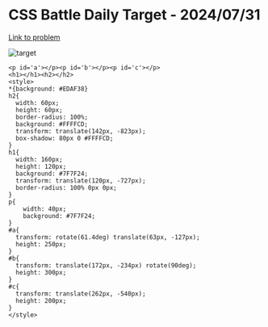 # CSS Battle Daily Target - 2024/07/31

[Link to problem](https://cssbattle.dev/play/Jn3oqy4ZnpuFadSihkje)

![target](https://firebasestorage.googleapis.com/v0/b/cssbattleapp.appspot.com/o/user%2Fummd3POvEDfFyeFvVdOMG3OOrwE2%2Ftargets%2Ftarget_tNmMlmv.png?alt=media)

```
<p id='a'></p><p id='b'></p><p id='c'></p>
<h1></h1><h2></h2>
<style>
*{background: #EDAF38}
h2{
  width: 60px;
  height: 60px;
  border-radius: 100%;
  background: #FFFFCD;
  transform: translate(142px, -823px);
  box-shadow: 80px 0 #FFFFCD;
}
h1{
  width: 160px;
  height: 120px;
  background: #7F7F24;
  transform: translate(120px, -727px);
  border-radius: 100% 0px 0px;
}
p{
    width: 40px;
    background: #7F7F24;
}
#a{
  transform: rotate(61.4deg) translate(63px, -127px);
  height: 250px;
}
#b{
  transform: translate(172px, -234px) rotate(90deg);
  height: 300px;
}
#c{
  transform: translate(262px, -540px);
  height: 200px;
}
</style>
```